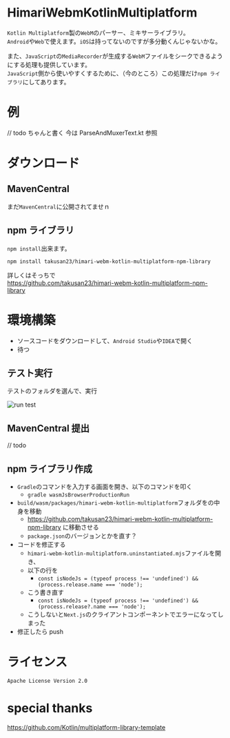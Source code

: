 # HimariWebmKotlinMultiplatform
`Kotlin Multiplatform`製の`WebM`のパーサー、ミキサーライブラリ。  
`Android`や`Web`で使えます。`iOS`は持ってないのですが多分動くんじゃないかな。

また、`JavaScript`の`MediaRecorder`が生成する`WebM`ファイルをシークできるようにする処理も提供しています。  
`JavaScript`側から使いやすくするために、（今のところ）この処理だけ`npm ライブラリ`にしてあります。

# 例
// todo ちゃんと書く
今は ParseAndMuxerText.kt 参照

# ダウンロード
## MavenCentral
まだ`MavenCentral`に公開されてませｎ

## npm ライブラリ
`npm install`出来ます。

```shell
npm install takusan23/himari-webm-kotlin-multiplatform-npm-library
```

詳しくはそっちで  
https://github.com/takusan23/himari-webm-kotlin-multiplatform-npm-library

# 環境構築
- ソースコードをダウンロードして、`Android Studio`や`IDEA`で開く
- 待つ

## テスト実行
テストのフォルダを選んで、実行

![run test](https://oekakityou.negitoro.dev/original/12b6a051-d803-4a6b-b6d6-b1b36ffe9c9f.png)

## MavenCentral 提出
// todo

## npm ライブラリ作成
- `Gradle`のコマンドを入力する画面を開き、以下のコマンドを叩く
  - `gradle wasmJsBrowserProductionRun`
- `build/wasm/packages/himari-webm-kotlin-multiplatform`フォルダをの中身を移動
  - https://github.com/takusan23/himari-webm-kotlin-multiplatform-npm-library に移動させる
  - `package.json`のバージョンとかを直す？
- コードを修正する
  - `himari-webm-kotlin-multiplatform.uninstantiated.mjs`ファイルを開き、
  - 以下の行を
    - `const isNodeJs = (typeof process !== 'undefined') && (process.release.name === 'node');`
  - こう書き直す
    - `const isNodeJs = (typeof process !== 'undefined') && (process.release?.name === 'node');`
  - こうしないと`Next.js`のクライアントコンポーネントでエラーになってしまった
- 修正したら push

# ライセンス
`Apache License Version 2.0`

# special thanks
https://github.com/Kotlin/multiplatform-library-template
